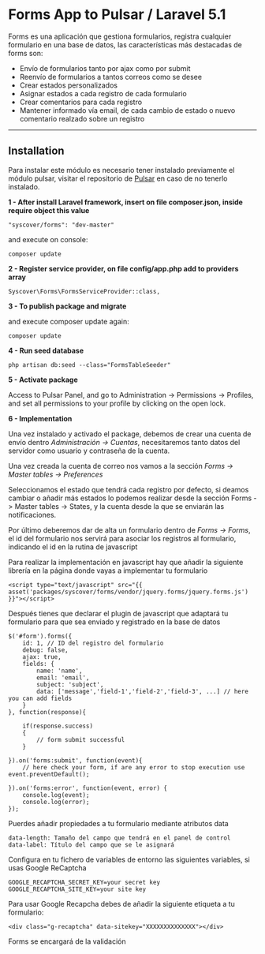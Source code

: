 # Forms App to Pulsar / Laravel 5.1

Forms es una aplicación que gestiona formularios, registra cualquier formulario en una base de datos, las características más destacadas de forms son:
* Envío de formularios tanto por ajax como por submit
* Reenvío de formularios a tantos correos como se desee
* Crear estados personalizados
* Asignar estados a cada registro de cada formulario
* Crear comentarios para cada registro
* Mantener informado vía email, de cada cambio de estado o nuevo comentario realzado sobre un registro

---

## Installation
Para instalar este módulo es necesario tener instalado previamente el módulo pulsar, visitar el repositorio de [Pulsar](https://github.com/syscover/pulsar) en caso de no tenerlo instalado.

**1 - After install Laravel framework, insert on file composer.json, inside require object this value**
```
"syscover/forms": "dev-master"

```
and execute on console:
```
composer update
```

**2 - Register service provider, on file config/app.php add to providers array**

```
Syscover\Forms\FormsServiceProvider::class,

```

**3 - To publish package and migrate**

and execute composer update again:
```
composer update
```

**4 - Run seed database**

```
php artisan db:seed --class="FormsTableSeeder"
```


**5 - Activate package**

Access to Pulsar Panel, and go to Administration -> Permissions -> Profiles, and set all permissions to your profile by clicking on the open lock.

**6 - Implementation**

Una vez instalado y activado el package, debemos de crear una cuenta de envío dentro _Administración -> Cuentas_, necesitaremos tanto datos del servidor como usuario y contraseña de la cuenta.

Una vez creada la cuenta de correo nos vamos a la sección <i>Forms -> Master tables -> Preferences</i>

Seleccionamos el estado que tendrá cada registro por defecto, si deamos cambiar o añadir más estados lo podemos realizar desde la sección Forms -> Master tables -> States, y la cuenta desde la que se enviarán las notificaciones.

Por último deberemos dar de alta un formulario dentro de  <i>Forms -> Forms</i>, el id del formulario nos servirá para asociar los registros al formulario, indicando el id en la rutina de javascript


Para realizar la implementación en javascript hay que añadir la siguiente librería en la página donde vayas a implementar tu formulario
```
<script type="text/javascript" src="{{ asset('packages/syscover/forms/vendor/jquery.forms/jquery.forms.js') }}"></script>
```

Después tienes que declarar el plugin de javascript que adaptará tu formulario para que sea enviado y registrado en la base de datos
```
$('#form').forms({
    id: 1, // ID del registro del formulario
    debug: false,
    ajax: true,
    fields: {
        name: 'name',
        email: 'email',
        subject: 'subject',
        data: ['message','field-1','field-2','field-3', ...] // here you can add fields
    }
}, function(response){

    if(response.success)
    {
        // form submit successful
    }

}).on('forms:submit', function(event){
    // here check your form, if are any error to stop execution use event.preventDefault();

}).on('forms:error', function(event, error) {
    console.log(event);
    console.log(error);
});

```

Puerdes añadir propiedades a tu formulario mediante atributos data
```
data-length: Tamaño del campo que tendrá en el panel de control
data-label: Título del campo que se le asignará
```

Configura en tu fichero de variables de entorno las siguientes variables, si usas Google ReCaptcha
```
GOOGLE_RECAPTCHA_SECRET_KEY=your secret key
GOOGLE_RECAPTCHA_SITE_KEY=your site key
```

Para usar Google Recapcha debes de añadir la siguiente etiqueta a tu formulario:
```
<div class="g-recaptcha" data-sitekey="XXXXXXXXXXXXXX"></div>
```

Forms se encargará de la validación